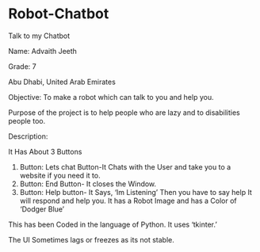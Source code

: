 # Robot-Chatbot
Talk to my Chatbot

Name: Advaith Jeeth

Grade: 7

Abu Dhabi, United Arab Emirates

Objective: To make a robot which can talk to you and help you.

Purpose of the project is to help people who are lazy and to disabilities people too.

Description:

It Has About 3 Buttons
1. Button: Lets chat Button-It Chats with the User and take you to a website if you need it to.
2. Button: End Button- It closes the Window.
4. Button: Help button- It Says, ‘Im Listening’ Then you have to say help It will respond and help you.
It has a Robot Image and has a Color of ‘Dodger Blue’ 

This has been Coded in the language of Python. It uses ‘tkinter.’

The UI Sometimes lags or freezes as its not stable.
